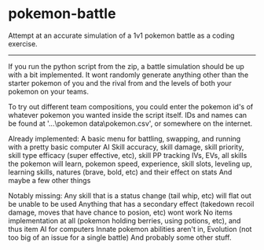 pokemon-battle
==============

Attempt at an accurate simulation of a 1v1 pokemon battle as a coding exercise.

----

If you run the python script from the zip, a battle simulation should be up with a bit implemented. 
It wont randomly generate anything other than the starter pokemon of you and the rival from and the levels of both your pokemon on your teams. 

To try out different team compositions, you could enter the pokemon id's of whatever pokemon you wanted inside the script itself.
IDs and names can be found at '...\pokemon data\pokemon.csv', or somewhere on the internet.

Already implemented:
    A basic menu for battling, swapping, and running with a pretty basic computer AI
    Skill accuracy, skill damage, skill priority, skill type efficacy (super effective, etc), skill PP tracking
    IVs, EVs, all skills the pokemon will learn, pokemon speed, experience, skill slots, leveling up, learning skills, natures (brave, bold, etc) and their effect on stats
    And maybe a few other things
    
Notably missing:
    Any skill that is a status change (tail whip, etc) will flat out be unable to be used
    Anything that has a secondary effect (takedown recoil damage, moves that have chance to posion, etc) wont work
    No items implementation at all (pokemon holding berries, using potions, etc), and thus item AI for computers
    Innate pokemon abilities aren't in, 
    Evolution (not too big of an issue for a single battle)
    And probably some other stuff.